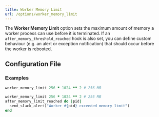 ```yaml
---
title: Worker Memory Limit
url: /options/worker_memory_limit
---
```


The **Worker Memory Limit** option sets the maximum amount of memory a worker process can use before it is terminated. If an `after_memory_threshold_reached` hook is also set, you can define custom behaviour (e.g. an alert or exception notification) that should occur before the worker is rebooted.


## Configuration File

### Examples

```ruby {filename="Itsi.rb"}
worker_memory_limit 256 * 1024 ** 2 # 256 MB
```

```ruby {filename="Itsi.rb"}
worker_memory_limit 256 * 1024 ** 2 # 256 MB
after_memory_limit_reached do |pid|
  send_slack_alert("Worker #{pid} exceeded memory limit")
end
```
